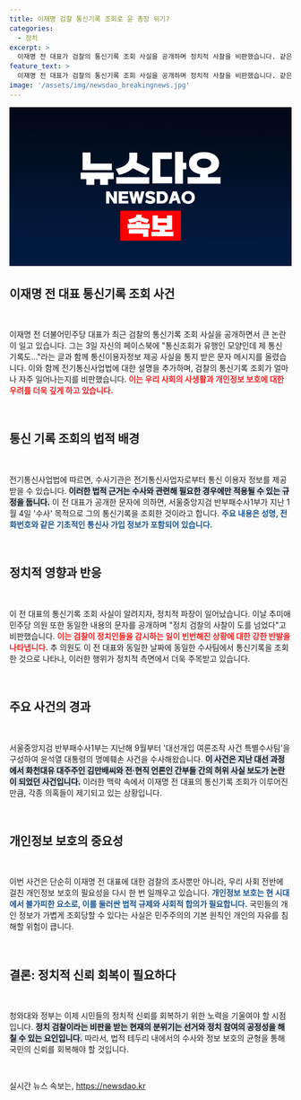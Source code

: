 ```yaml
---
title: 이재명 검찰 통신기록 조회로 윤 총장 위기?
categories:
  - 정치
excerpt: >
  이재명 전 대표가 검찰의 통신기록 조회 사실을 공개하며 정치적 사찰을 비판했습니다. 같은 날 추미애 의원도 같은 내용을 공유하며 검찰의 과도한 수사를 지적, 대선 개입 사건과의 연관성에 관심이 집중되고 있습니다. 클릭하여 진실을 확인하세요!
feature_text: >
  이재명 전 대표가 검찰의 통신기록 조회 사실을 공개하며 정치적 사찰을 비판했습니다. 같은 날 추미애 의원도 같은 내용을 공유하며 검찰의 과도한 수사를 지적, 대선 개입 사건과의 연관성에 관심이 집중되고 있습니다. 클릭하여 진실을 확인하세요!
image: '/assets/img/newsdao_breakingnews.jpg'
---
```


<p><img src="/assets/img/newsdao_breakingnews.jpg" alt="cryptoinkorea 속보" /></p>

<h2>이재명 전 대표 통신기록 조회 사건</h2>

<p data-ke-size="size16">&nbsp;</p>

<p>이재명 전 더불어민주당 대표가 최근 검찰의 통신기록 조회 사실을 공개하면서 큰 논란이 일고 있습니다. 그는 3일 자신의 페이스북에 "통신조회가 유행인 모양인데 제 통신 기록도…"라는 글과 함께 통신이용자정보 제공 사실을 통지 받은 문자 메시지를 올렸습니다. 이와 함께 전기통신사업법에 대한 설명을 추가하며, 검찰의 통신기록 조회가 얼마나 자주 일어나는지를 비판했습니다. <b><span style="color: #ee2323;">이는 우리 사회의 사생활과 개인정보 보호에 대한 우려를 더욱 깊게 하고 있습니다.</span></b></p>

<p data-ke-size="size16">&nbsp;</p>

<h2>통신 기록 조회의 법적 배경</h2>

<p data-ke-size="size16">&nbsp;</p>

<p>전기통신사업법에 따르면, 수사기관은 전기통신사업자로부터 통신 이용자 정보를 제공받을 수 있습니다. <b><span style="background-color: #21538527;">이러한 법적 근거는 수사와 관련해 필요한 경우에만 적용될 수 있는 규정을 둡니다.</span></b> 이 전 대표가 공개한 문자에 의하면, 서울중앙지검 반부패수사1부가 지난 1월 4일 '수사' 목적으로 그의 통신기록을 조회한 것이라고 합니다. <b><span style="color: #1a5490;">주요 내용은 성명, 전화번호와 같은 기초적인 통신사 가입 정보가 포함되어 있습니다.</span></b></p>

<p data-ke-size="size16">&nbsp;</p>

<h2>정치적 영향과 반응</h2>

<p data-ke-size="size16">&nbsp;</p>

<p>이 전 대표의 통신기록 조회 사실이 알려지자, 정치적 파장이 일어났습니다. 이날 추미애 민주당 의원 또한 동일한 내용의 문자를 공개하며 "정치 검찰의 사찰이 도를 넘었다"고 비판했습니다. <b><span style="color: #ee2323;">이는 검찰이 정치인들을 감시하는 일이 빈번해진 상황에 대한 강한 반발을 나타냅니다.</span></b> 추 의원도 이 전 대표와 동일한 날짜에 동일한 수사팀에서 통신기록을 조회한 것으로 나타나, 이러한 행위가 정치적 측면에서 더욱 주목받고 있습니다. </p>

<p data-ke-size="size16">&nbsp;</p>

<h2>주요 사건의 경과</h2>

<p data-ke-size="size16">&nbsp;</p>

<p>서울중앙지검 반부패수사1부는 지난해 9월부터 '대선개입 여론조작 사건 특별수사팀'을 구성하여 윤석열 대통령의 명예훼손 사건을 수사해왔습니다. <b><span style="background-color: #21538527;">이 사건은 지난 대선 과정에서 화천대유 대주주인 김만배씨와 전·현직 언론인 간부들 간의 허위 사실 보도가 논란이 되었던 사건입니다.</span></b> 이러한 맥락 속에서 이재명 전 대표의 통신기록 조회가 이루어진 만큼, 각종 의혹들이 제기되고 있는 상황입니다.</p>

<p data-ke-size="size16">&nbsp;</p>

<h2>개인정보 보호의 중요성</h2>

<p data-ke-size="size16">&nbsp;</p>

<p>이번 사건은 단순히 이재명 전 대표에 대한 검찰의 조사뿐만 아니라, 우리 사회 전반에 걸친 개인정보 보호의 필요성을 다시 한 번 일깨우고 있습니다. <b><span style="color: #1a5490;">개인정보 보호는 현 시대에서 불가피한 요소로, 이를 둘러싼 법적 규제와 사회적 합의가 필요합니다.</span></b> 국민들의 개인 정보가 가볍게 조회당할 수 있다는 사실은 민주주의의 기본 원칙인 개인의 자유를 침해할 위험이 큽니다.</p>

<p data-ke-size="size16">&nbsp;</p>

<h2>결론: 정치적 신뢰 회복이 필요하다</h2>

<p data-ke-size="size16">&nbsp;</p>

<p>청와대와 정부는 이제 시민들의 정치적 신뢰를 회복하기 위한 노력을 기울여야 할 시점입니다. <b><span style="background-color: #21538527;">정치 검찰이라는 비판을 받는 현재의 분위기는 선거와 정치 참여의 공정성을 해칠 수 있는 요인입니다.</span></b> 따라서, 법적 테두리 내에서의 수사와 정보 보호의 균형을 통해 국민의 신뢰를 회복해야 할 것입니다.</p>

<p data-ke-size="size16">&nbsp;</p>
실시간 뉴스 속보는, <a href="https://newsdao.kr" rel="dofollow">https://newsdao.kr</a>


